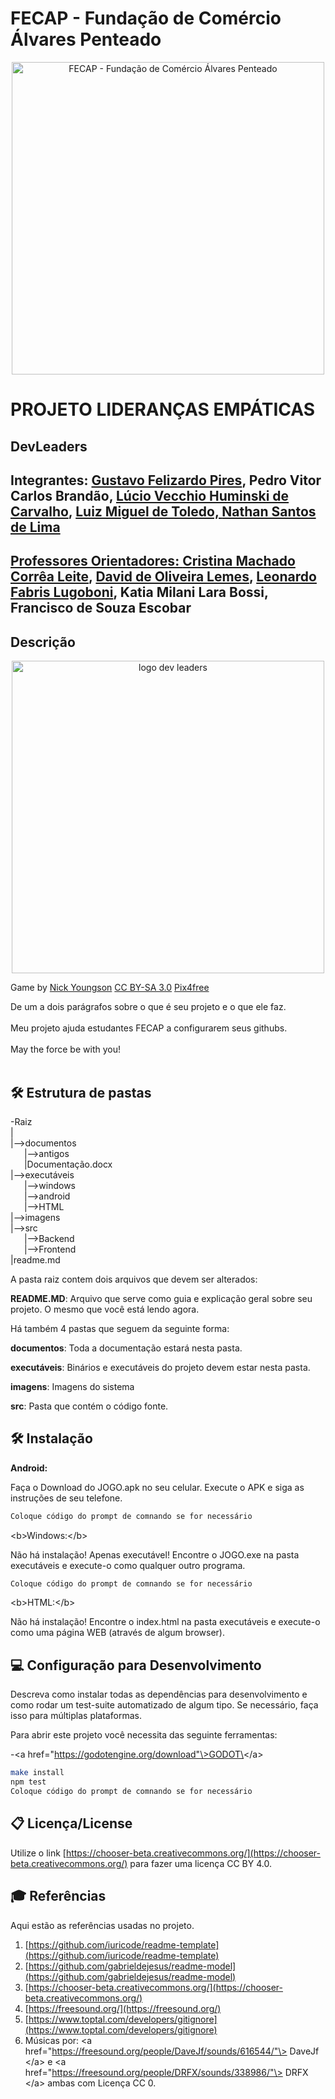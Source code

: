 # FECAP - Fundação de Comércio Álvares Penteado

<p align="center">
<a href= "https://www.fecap.br/"><img src="https://encrypted-tbn0.gstatic.com/images?q=tbn:ANd9GcRhZPrRa89Kma0ZZogxm0pi-tCn_TLKeHGVxywp-LXAFGR3B1DPouAJYHgKZGV0XTEf4AE&usqp=CAU" alt="FECAP - Fundação de Comércio Álvares Penteado" border="0" width="500" height="500"></a>
</p>

# PROJETO LIDERANÇAS EMPÁTICAS

## DevLeaders

## Integrantes: <a href="https://www.linkedin.com/in/gustavo-pires0/">Gustavo Felizardo Pires</a>, Pedro Vitor Carlos Brandão, <a href="https://www.linkedin.com/in/lucio-vecchio/">Lúcio Vecchio Huminski de Carvalho</a>, <a href="https://www.linkedin.com/in/luiz-miguel-de-toledo-b35701351/?utm_source=share&utm_campaign=share_via&utm_content=profile&utm_medium=ios_app"> Luiz Miguel de Toledo, <a href="https://www.linkedin.com/in/nathan-santos-de-lima-aa5401355/"> Nathan Santos de Lima

## Professores Orientadores: <a href="https://www.linkedin.com/in/cristina-machado-corr%C3%AAa-leite-630309160/">Cristina Machado Corrêa Leite</a>, <a href="https://www.linkedin.com/in/dolemes/">David de Oliveira Lemes</a>, <a href="https://www.linkedin.com/in/leonardo-fabris-lugoboni-a3369416/">Leonardo Fabris Lugoboni</a>, Katia Milani Lara Bossi, Francisco de Souza Escobar

## Descrição

<p align="center">
<img width="500" height="500" alt="logo dev leaders" src="https://github.com/user-attachments/assets/0565a7c5-2df8-4aa2-9f4c-e82369d371cf" />

  Game by <a href="http://www.nyphotographic.com/">Nick Youngson</a> <a rel="license" href="https://creativecommons.org/licenses/by-sa/3.0/">CC BY-SA 3.0</a> <a href="http://pix4free.org/">Pix4free</a>
</p>


De um a dois parágrafos sobre o que é seu projeto e o que ele faz.
<br><br>
Meu projeto ajuda estudantes FECAP a configurarem seus githubs.
<br><br>
May the force be with you!
<br><br>

## 🛠 Estrutura de pastas

-Raiz<br>
|<br>
|-->documentos<br>
  &emsp;|-->antigos<br>
  &emsp;|Documentação.docx<br>
|-->executáveis<br>
  &emsp;|-->windows<br>
  &emsp;|-->android<br>
  &emsp;|-->HTML<br>
|-->imagens<br>
|-->src<br>
  &emsp;|-->Backend<br>
  &emsp;|-->Frontend<br>
|readme.md<br>

A pasta raiz contem dois arquivos que devem ser alterados:

<b>README.MD</b>: Arquivo que serve como guia e explicação geral sobre seu projeto. O mesmo que você está lendo agora.

Há também 4 pastas que seguem da seguinte forma:

<b>documentos</b>: Toda a documentação estará nesta pasta.

<b>executáveis</b>: Binários e executáveis do projeto devem estar nesta pasta.

<b>imagens</b>: Imagens do sistema

<b>src</b>: Pasta que contém o código fonte.

## 🛠 Instalação

<b>Android:</b>

Faça o Download do JOGO.apk no seu celular.
Execute o APK e siga as instruções de seu telefone.

```sh
Coloque código do prompt de comnando se for necessário
````

\<b\>Windows:\</b\>

Não há instalação\! Apenas executável\!
Encontre o JOGO.exe na pasta executáveis e execute-o como qualquer outro programa.

```sh
Coloque código do prompt de comnando se for necessário
```

\<b\>HTML:\</b\>

Não há instalação\!
Encontre o index.html na pasta executáveis e execute-o como uma página WEB (através de algum browser).

## 💻 Configuração para Desenvolvimento

Descreva como instalar todas as dependências para desenvolvimento e como rodar um test-suite automatizado de algum tipo. Se necessário, faça isso para múltiplas plataformas.

Para abrir este projeto você necessita das seguinte ferramentas:

\-\<a href="https://godotengine.org/download"\>GODOT\</a\>

```sh
make install
npm test
Coloque código do prompt de comnando se for necessário
```

## 📋 Licença/License

Utilize o link [https://chooser-beta.creativecommons.org/](https://chooser-beta.creativecommons.org/) para fazer uma licença CC BY 4.0.

## 🎓 Referências

Aqui estão as referências usadas no projeto.

1.  [https://github.com/iuricode/readme-template](https://github.com/iuricode/readme-template)
2.  [https://github.com/gabrieldejesus/readme-model](https://github.com/gabrieldejesus/readme-model)
3.  [https://chooser-beta.creativecommons.org/](https://chooser-beta.creativecommons.org/)
4.  [https://freesound.org/](https://freesound.org/)
5.  [https://www.toptal.com/developers/gitignore](https://www.toptal.com/developers/gitignore)
6.  Músicas por: \<a href="https://freesound.org/people/DaveJf/sounds/616544/"\> DaveJf \</a\> e \<a href="https://freesound.org/people/DRFX/sounds/338986/"\> DRFX \</a\> ambas com Licença CC 0.
